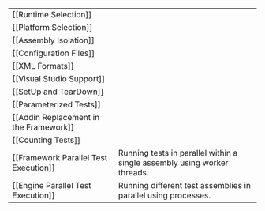 |     |     |
|-----|-----|
| [[Runtime Selection]]    |        |
| [[Platform Selection]]
| [[Assembly Isolation]]
| [[Configuration Files]]
| [[XML Formats]]
| [[Visual Studio Support]]
| [[SetUp and TearDown]]
| [[Parameterized Tests]]
| [[Addin Replacement in the Framework]]
| [[Counting Tests]]
| [[Framework Parallel Test Execution]]   | Running tests in parallel within a single assembly using worker threads. |
| [[Engine Parallel Test Execution]]      | Running different test assemblies in parallel using processes.
